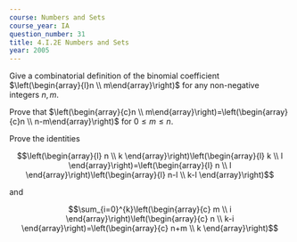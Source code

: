 ```yaml
---
course: Numbers and Sets
course_year: IA
question_number: 31
title: 4.I.2E Numbers and Sets
year: 2005
---
```



Give a combinatorial definition of the binomial coefficient $\left(\begin{array}{l}n \\ m\end{array}\right)$ for any non-negative integers $n, m$.

Prove that $\left(\begin{array}{c}n \\ m\end{array}\right)=\left(\begin{array}{c}n \\ n-m\end{array}\right)$ for $0 \leq m \leq n$.

Prove the identities

$$\left(\begin{array}{l}
n \\
k
\end{array}\right)\left(\begin{array}{l}
k \\
l
\end{array}\right)=\left(\begin{array}{l}
n \\
l
\end{array}\right)\left(\begin{array}{l}
n-l \\
k-l
\end{array}\right)$$

and

$$\sum_{i=0}^{k}\left(\begin{array}{c}
m \\
i
\end{array}\right)\left(\begin{array}{c}
n \\
k-i
\end{array}\right)=\left(\begin{array}{c}
n+m \\
k
\end{array}\right)$$